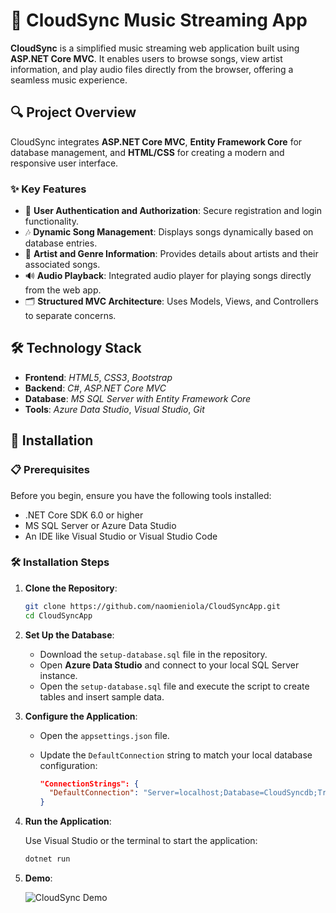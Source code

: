 # 🎵 **CloudSync Music Streaming App**

**CloudSync** is a simplified music streaming web application built using **ASP.NET Core MVC**. It enables users to browse songs, view artist information, and play audio files directly from the browser, offering a seamless music experience.

## 🔍 **Project Overview**
CloudSync integrates **ASP.NET Core MVC**, **Entity Framework Core** for database management, and **HTML/CSS** for creating a modern and responsive user interface.

### ✨ **Key Features**
- 🔐 **User Authentication and Authorization**: Secure registration and login functionality.
- 🎶 **Dynamic Song Management**: Displays songs dynamically based on database entries.
- 🎤 **Artist and Genre Information**: Provides details about artists and their associated songs.
- 🔊 **Audio Playback**: Integrated audio player for playing songs directly from the web app.
- 🗂️ **Structured MVC Architecture**: Uses Models, Views, and Controllers to separate concerns.

## 🛠 **Technology Stack**
- **Frontend**: _HTML5_, _CSS3_, _Bootstrap_
- **Backend**: _C#_, _ASP.NET Core MVC_
- **Database**: _MS SQL Server with Entity Framework Core_
- **Tools**: _Azure Data Studio_, _Visual Studio_, _Git_

## 🚀 **Installation**

### 📋 **Prerequisites**
Before you begin, ensure you have the following tools installed:

- .NET Core SDK 6.0 or higher
- MS SQL Server or Azure Data Studio
- An IDE like Visual Studio or Visual Studio Code

### 🛠 **Installation Steps**

1. **Clone the Repository**:

    ```bash
    git clone https://github.com/naomieniola/CloudSyncApp.git
    cd CloudSyncApp
    ```

2. **Set Up the Database**:

   - Download the `setup-database.sql` file in the repository.
   - Open **Azure Data Studio** and connect to your local SQL Server instance.
   - Open the `setup-database.sql` file and execute the script to create tables and insert sample data.

3. **Configure the Application**:

   - Open the `appsettings.json` file.
   - Update the `DefaultConnection` string to match your local database configuration:

     ```json
     "ConnectionStrings": {
       "DefaultConnection": "Server=localhost;Database=CloudSyncdb;Trusted_Connection=True;"
     }
     ```

4. **Run the Application**:

   Use Visual Studio or the terminal to start the application:

   ```bash
   dotnet run

4. **Demo**:

   ![CloudSync Demo](CloudSync-Demo.gif)


